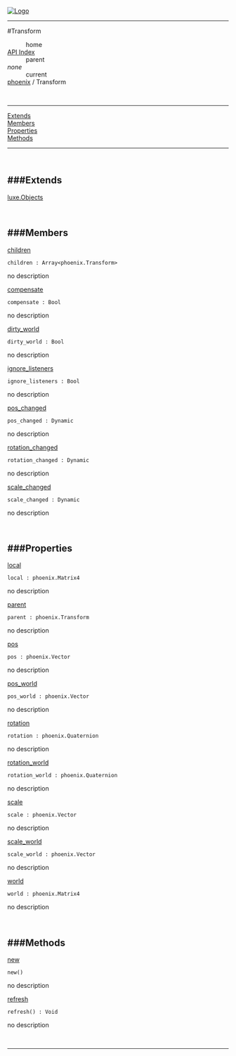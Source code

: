 
[![Logo](../../images/logo.png)](../../index.html)

---

#Transform


&emsp;&emsp;&emsp;home   
[API Index](../../api/index.html#phoenix)   
&emsp;&emsp;&emsp;parent    
_none_   
&emsp;&emsp;&emsp;current    
[phoenix](./) / Transform

<br/>

---


[Extends](#Extends)   
[Members](#Members)   
[Properties](#Properties)   
[Methods](#Methods)   


---

&nbsp;   

<a class="lift" name="Extends" ></a>
###Extends   
---
<a class="lift" name="luxe.Objects" href="{{{rel_path}}}api/luxe/Objects.html">luxe.Objects</a>

&nbsp;   

<a class="lift" name="Members" ></a>
###Members   
---
<a class="lift" name="children" href="#children">children</a>



`children : Array<phoenix.Transform>`

<span class="small_desc_flat"> no description </span>   

<a class="lift" name="compensate" href="#compensate">compensate</a>



`compensate : Bool`

<span class="small_desc_flat"> no description </span>   

<a class="lift" name="dirty_world" href="#dirty_world">dirty_world</a>



`dirty_world : Bool`

<span class="small_desc_flat"> no description </span>   

<a class="lift" name="ignore_listeners" href="#ignore_listeners">ignore_listeners</a>



`ignore_listeners : Bool`

<span class="small_desc_flat"> no description </span>   

<a class="lift" name="pos_changed" href="#pos_changed">pos_changed</a>



`pos_changed : Dynamic`

<span class="small_desc_flat"> no description </span>   

<a class="lift" name="rotation_changed" href="#rotation_changed">rotation_changed</a>



`rotation_changed : Dynamic`

<span class="small_desc_flat"> no description </span>   

<a class="lift" name="scale_changed" href="#scale_changed">scale_changed</a>



`scale_changed : Dynamic`

<span class="small_desc_flat"> no description </span>   

&nbsp;   

<a class="lift" name="Properties" ></a>
###Properties   
---
<a class="lift" name="local" href="#local">local</a>



`local : phoenix.Matrix4`

<span class="small_desc_flat"> no description </span>   

<a class="lift" name="parent" href="#parent">parent</a>



`parent : phoenix.Transform`

<span class="small_desc_flat"> no description </span>   

<a class="lift" name="pos" href="#pos">pos</a>



`pos : phoenix.Vector`

<span class="small_desc_flat"> no description </span>   

<a class="lift" name="pos_world" href="#pos_world">pos_world</a>



`pos_world : phoenix.Vector`

<span class="small_desc_flat"> no description </span>   

<a class="lift" name="rotation" href="#rotation">rotation</a>



`rotation : phoenix.Quaternion`

<span class="small_desc_flat"> no description </span>   

<a class="lift" name="rotation_world" href="#rotation_world">rotation_world</a>



`rotation_world : phoenix.Quaternion`

<span class="small_desc_flat"> no description </span>   

<a class="lift" name="scale" href="#scale">scale</a>



`scale : phoenix.Vector`

<span class="small_desc_flat"> no description </span>   

<a class="lift" name="scale_world" href="#scale_world">scale_world</a>



`scale_world : phoenix.Vector`

<span class="small_desc_flat"> no description </span>   

<a class="lift" name="world" href="#world">world</a>



`world : phoenix.Matrix4`

<span class="small_desc_flat"> no description </span>   

&nbsp;   

<a class="lift" name="Methods" ></a>
###Methods   
---
<a class="lift" name="new" href="#new">new</a>



`new() `

<span class="small_desc_flat"> no description </span>   

<a class="lift" name="refresh" href="#refresh">refresh</a>



`refresh() : Void`

<span class="small_desc_flat"> no description </span>   



&nbsp;
&nbsp;
&nbsp;

---  


&nbsp;   
&nbsp;   